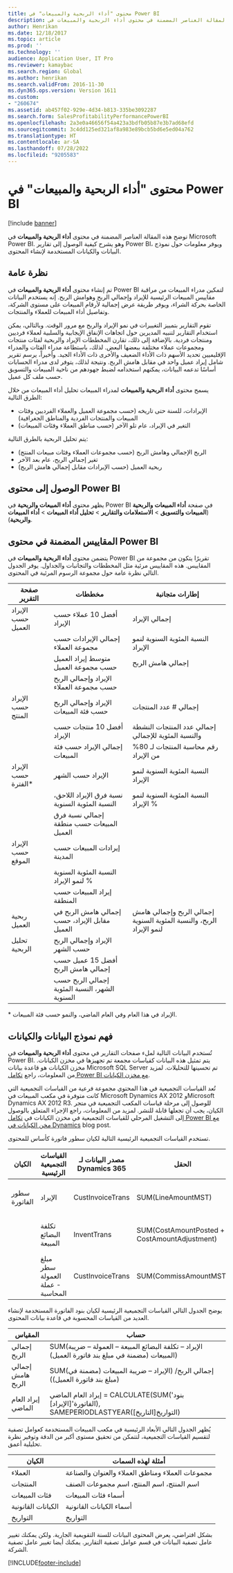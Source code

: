 ```yaml
---
title: محتوى "أداء الربحية والمبيعات" في Power BI
description: توضح هذه المقالة العناصر المضمنة في محتوى أداء الربحية والمبيعات في Power BI.
author: Henrikan
ms.date: 12/18/2017
ms.topic: article
ms.prod: ''
ms.technology: ''
audience: Application User, IT Pro
ms.reviewer: kamaybac
ms.search.region: Global
ms.author: henrikan
ms.search.validFrom: 2016-11-30
ms.dyn365.ops.version: Version 1611
ms.custom:
- "260674"
ms.assetid: ab457f02-929e-4d34-b813-335be3092287
ms.search.form: SalesProfitabilityPerformancePowerBI
ms.openlocfilehash: 2a3e0a46656f54a423a3bdfb05b87e3b7ad68efd
ms.sourcegitcommit: 3c4dd125ed321af8a983e89bcb5bd6e5ed04a762
ms.translationtype: HT
ms.contentlocale: ar-SA
ms.lasthandoff: 07/28/2022
ms.locfileid: "9205583"
---
```

# <a name="sales-and-profitability-performance-power-bi-content"></a>محتوى "أداء الربحية والمبيعات" في Power BI

[!include [banner](../includes/banner.md)]

توضح هذه المقالة العناصر المضمنة في محتوى **أداء الربحية والمبيعات** في Microsoft Power BI. وهو يشرح كيفية الوصول إلى تقارير Power BI، ويوفر معلومات حول نموذج البيانات والكيانات المستخدمة لإنشاء المحتوى.

## <a name="overview"></a>نظرة عامة

تم إنشاء محتوى **أداء الربحية والمبيعات** في Power BI لتمكين مدراء المبيعات من مراقبة مقاييس المبيعات الرئيسية للإيراد وإجمالي الربح وهوامش الربح. إنه يستخدم البيانات الخاصة بحركة الشراء، ويوفر طريقة عرض إجمالية لأرقام المبيعات على مستوى الشركة، وتفاصيل أداء المبيعات للعملاء والمنتجات.

تقوم التقارير بتمييز التغييرات في نمو الإيراد والربح مع مرور الوقت. وبالتالي، يمكن استخدام التقارير لتنبيه المديرين حول اتجاهات الإنفاق الإيجابية والسلبية لعملاء فرديين ومنتجات فردية. بالإضافة إلى ذلك، تقارن المخططات الإيراد والربحية لفئات منتجات ومجموعات عملاء مختلفة ببعضها البعض. لذلك، باستطاعة مدراء الفئات والمدراء الإقليميين تحديد الأسهم ذات الأداء الضعيف والأخرى ذات الأداء الجيد. وأخيراً، يرسم تقرير شامل إيراد عميل واحد في مقابل هامش الربح. ونتيجة لذلك، يتوفر لدى مدراء الحسابات أساسًا تدعمه البيانات، يمكنهم استخدامه لضبط جهودهم من ناحية المبيعات والتسويق حسب ملف كل عميل.

يسمح محتوى **أداء الربحية والمبيعات** لمدراء المبيعات تحليل أداء المبيعات من خلال الطرق التالية:

- الإيرادات، للسنة حتى تاريخه (حسب مجموعة العميل والعملاء الفرديين وفئات المبيعات والمنتجات الفردية والمناطق الجغرافية)
- التغير في الإيراد، عام تلو الآخر (حسب مناطق العملاء وفئات المبيعات)

يتم تحليل الربحية بالطرق التالية:

- الربح الإجمالي وهامش الربح (حسب مجموعات العملاء وفئات مبيعات المنتج)
- تغير إجمالي الربح، عام بعد الآخر
- ربحية العميل (حسب الإيرادات مقابل إجمالي هامش الربح)

## <a name="accessing-the-power-bi-content"></a>الوصول إلى محتوى Power BI
يظهر محتوى **أداء المبيعات والربحية** في Power BI في صفحة **أداء المبيعات والربحية** (**المبيعات والتسويق** \> **الاستعلامات والتقارير** \> **تحليل أداء المبيعات** \> **أداء المبيعات والربحية**).

## <a name="metrics-that-are-included-in-the-power-bi-content"></a>المقاييس المضمنة في محتوى Power BI
يتضمن محتوى **أداء الربحية والمبيعات** في Power BI تقريرًا يتكون من مجموعة من المقاييس. هذه المقاييس مرئية مثل المخططات والتجانبات والجداول. يوفر الجدول التالي نظرة عامة حول مجموعة الرسوم المرئية في المحتوى.

| صفحة التقرير            | مخططات                                     | إطارات متجانبة                                                   |
|------------------------|--------------------------------------------|---------------------------------------------------------|
| الإيراد حسب العميل    | أفضل 10 عملاء حسب الإيراد                | إجمالي الإيراد                                           |
|                        | إجمالي الإيرادات حسب مجموعة العملاء            | النسبة المئوية السنوية لنمو الإيراد                                      |
|                        | متوسط إيراد العميل حسب مجموعة العميل | إجمالي هامش الربح                                            |
|                        | الإيراد وإجمالي الربح حسب مجموعة العملاء   |                                                         |
| الإيراد حسب المنتج     | الإيراد وإجمالي الربح حسب فئة المبيعات   | إجمالي \# عدد المنتجات                                    |
|                        | أفضل 10 منتجات حسب الإيراد                 | إجمالي عدد المنتجات النشطة والنسبة المئوية للإجمالي |
|                        | إجمالي الإيراد حسب فئة المبيعات            | رقم محاسبة المنتجات لـ 80% من الإيراد           |
| الإيراد حسب الفترة\*    | الإيراد حسب الشهر                           | النسبة المئوية السنوية لنمو الإيراد                                      |
|                        | نسبة فرق الإيراد اللاحق، النسبة المئوية السنوية             | النسبة المئوية السنوية لنمو الإيراد %                                    |
|                        | إجمالي نسبة فرق المبيعات حسب منطقة العميل    |                                                         |
| الإيراد حسب الموقع    | إيرادات المبيعات حسب المدينة                      |                                                         |
|                        | النسبة المئوية السنوية لنمو الإيراد %                       |                                                         |
|                        | إيراد المبيعات حسب المنطقة                    |                                                         |
| ربحية العميل | إجمالي هامش الربح في مقابل الإيراد، حسب العميل   | إجمالي الربح وإجمالي هامش الربح، والنسبة المئوية السنوية لنمو الإيراد          |
| تحليل الربحية | الإيراد وإجمالي الربح حسب الشهر          |                                                         |
|                        | أفضل 15 عميل حسب إجمالي هامش الربح           |                                                         |
|                        | إجمالي الربح حسب الشهر، النسبة المئوية السنوية                 |                                                         |

\* الإيراد في هذا العام وفي العام الماضي، والنمو حسب فئة المبيعات.

## <a name="understanding-the-data-model-and-entities"></a>فهم نموذج البيانات والكيانات
تُستخدم البيانات التالية لملء صفحات التقارير في محتوى **أداء الربحية والمبيعات** في Power BI. يتم تمثيل هذه البيانات كقياسات مجمعة تم تجهيزها في مخزن الكيانات. مخزن الكيانات هو قاعدة بيانات Microsoft SQL Server تم تحسينها للتحليلات. لمزيد من المعلومات، راجع [تكامل Power BI مع مخزن الكيانات](power-bi-integration-entity-store.md).

تُعد القياسات التجميعية في هذا المحتوي مجموعة فرعية من القياسات التجميعية التي كانت متوفرة في مكعب المبيعات في Microsoft Dynamics AX 2012 وMicrosoft Dynamics AX 2012 R3. للوصول إلى مرحلة قياسات المكعب التجميعية في متجر الكيان، يجب أن تجعلها قابلة للنشر. لمزيد من المعلومات، راجع الإجراء المتعلق بالوصول إلى التشغيل المرحلي للقياسات التجميعية في مخزن الكيانات في [ تكامل Power BI مع مخن الكيانات في Dynamics](/archive/blogs/dynamicsaxbi/power-bi-integration-with-entity-store-in-dynamics-ax-7-may-update) blog post.

تستخدم القياسات التجميعية الرئيسية التالية لكيان سطور فاتورة كأساس للمحتوى.

| الكيان        | القياسات التجميعية الرئيسية                   | مصدر البيانات لـ Dynamics 365 | الحقل                                        | ‏‏الوصف                                       |
|---------------|----------------------------------------------|------------------------------|----------------------------------------------|---------------------------------------------------|
| سطور الفاتورة | الإيراد                                      | CustInvoiceTrans             | SUM(LineAmountMST)                           | المبلغ بعملة عملة المحاسبة.            |
|               | تكلفة البضائع المبيعة                           | InventTrans                  | SUM(CostAmountPosted + CostAmountAdjustment) | مجموع مبلغ التكلفة والتسوية.    |
|               | مبلغ سطر العمولة - عملة المحاسبة | CustInvoiceTrans             | SUM(CommissAmountMST)                        | مبلغ العمولة بعملة المحاسبة. |

يوضح الجدول التالي القياسات التجميعية الرئيسية لكيان بنود الفاتورة المستخدمة لإنشاء العديد من القياسات المحسوبة في قاعدة بيانات المحتوى.

| المقياس           | حساب                                                                                      |
|-------------------|--------------------------------------------------------------------------------------------------|
| إجمالي الربح      | SUM(الإيراد – تكلفة البضائع المبيعة – العمولة – ضريبة المبيعات (مضمنة في مبلغ بند فاتورة العميل))          |
| إجمالي هامش الربح      | SUM(إجمالي الربح/ (الإيراد – ضريبة المبيعات (مضمنة في مبلغ بند فاتورة العميل)))             |
| إيراد العام الماضي | إيراد العام الماضي = CALCULATE(SUM('بنود الفاتورة'\[الإيراد\]), SAMEPERIODLASTYEAR(التواريخ\[التاريخ\]) |

يُظهر الجدول التالي الأبعاد الرئيسية في مكعب المبيعات المستخدمة كعوامل تصفية لتقسيم القياسات التجميعية، لتتمكن من تحقيق مستوى أكبر من الدقة وتوفير نظرة تحليلية أعمق.

| الكيان           | أمثلة لهذه السمات                               |
|------------------|------------------------------------------------------|
| العملاء        | مجموعات العملاء ومناطق العملاء والعنوان والصناعة |
| المنتجات         | اسم المنتج، اسم المنتج، اسم مجموعات الصنف       |
| فئات المبيعات | أسماء فئات المبيعات                                 |
| الكيانات القانونية   | أسماء الكيانات القانونية                                   |
| التواريخ            | التواريخ                                                |

بشكل افتراضي، يعرض المحتوى البيانات للسنة التقويمية الجارية. ولكن يمكنك تغيير عامل تصفية البيانات في قسم عوامل تصفية التقارير. يمكنك أيضا تغيير عامل تصفية الشركة.


[!INCLUDE[footer-include](../../../includes/footer-banner.md)]
